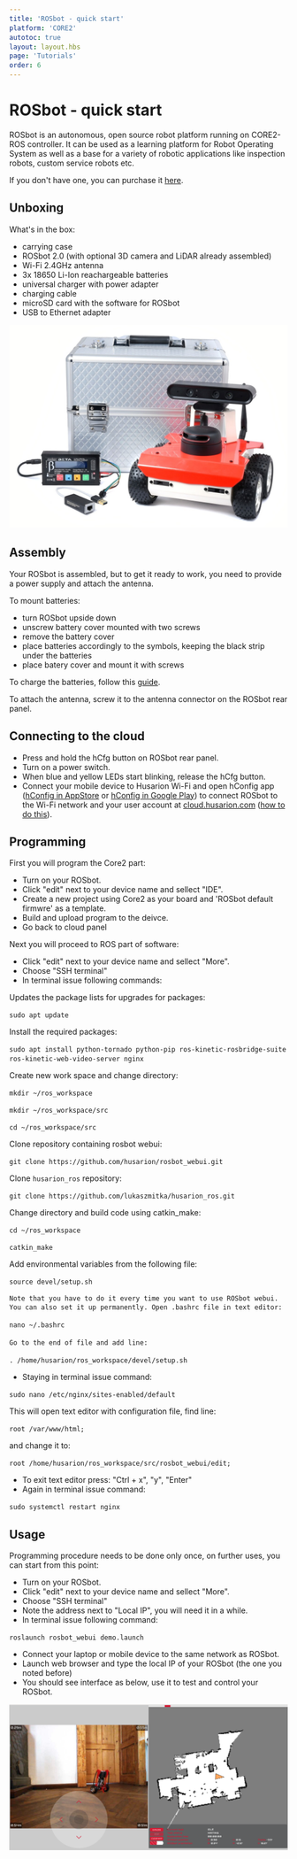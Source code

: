 ```yaml
---
title: 'ROSbot - quick start'
platform: 'CORE2'
autotoc: true
layout: layout.hbs
page: 'Tutorials'
order: 6
---
```

# ROSbot - quick start #

ROSbot is an autonomous, open source robot platform running on CORE2-ROS controller. It can be used as a learning platform for Robot Operating System as well as a base for a variety of robotic applications like inspection robots, custom service robots etc.

If you don't have one, you can purchase it <a href="https://store.husarion.com/">here</a>.

## Unboxing ##

What's in the box:

* carrying case
* ROSbot 2.0 (with optional 3D camera and LiDAR already assembled)
* Wi-Fi 2.4GHz antenna
* 3x 18650 Li-Ion reachargeable batteries
* universal charger with power adapter
* charging cable
* microSD card with the software for ROSbot
* USB to Ethernet adapter

<div><center><img src="https://raw.githubusercontent.com/husarion/static_docs/master/src/assets/img/howToStart/ROSbot_unboxing.jpg"/></center></div>

## Assembly ##

Your ROSbot is assembled, but to get it ready to work, you need to provide a power supply and attach the antenna. 

To mount batteries:

* turn ROSbot upside down
* unscrew battery cover mounted with two screws
* remove the battery cover
* place batteries accordingly to the symbols, keeping the black strip under the batteries
* place batery cover and mount it with screws

To charge the batteries, follow this <a href="https://files.husarion.com/docs2/Charging%20manual%20for%20ROSbot.pdf">guide</a>.

To attach the antenna, screw it to the antenna connector on the ROSbot rear panel.

## Connecting to the cloud ##

* Press and hold the hCfg button on ROSbot rear panel.
* Turn on a power switch.
* When blue and yellow LEDs start blinking, release the hCfg button.
* Connect your mobile device to Husarion Wi-Fi and open hConfig app (<a href="https://itunes.apple.com/us/app/hconfig/id1283536270?mt=8">hConfig in AppStore</a> or <a href="https://play.google.com/store/apps/details?id=com.husarion.configtool2">hConfig in Google Play</a>) to connect ROSbot to the Wi-Fi network and your user account at <a href="https://cloud.husarion.com">cloud.husarion.com</a> (<a href="https://husarion.com/core2/tutorials/howtostart/run-your-first-program/#run-your-first-program-connecting-to-the-cloud">how to do this</a>).

## Programming ##

First you will program the Core2 part:

* Turn on your ROSbot.
* Click "edit" next to your device name and sellect "IDE".
* Create a new project using Core2 as your board and 'ROSbot default firmwre' as a template.
* Build and upload program to the deivce.
* Go back to cloud panel

Next you will proceed to ROS part of software:

* Click "edit" next to your device name and sellect "More".
* Choose "SSH terminal"
* In terminal issue following commands:

Updates the package lists for upgrades for packages:

`sudo apt update`

Install the required packages:

`sudo apt install python-tornado python-pip ros-kinetic-rosbridge-suite ros-kinetic-web-video-server nginx`

Create new work space and change directory:

`mkdir ~/ros_workspace`

`mkdir ~/ros_workspace/src`

`cd ~/ros_workspace/src`

Clone repository containing rosbot webui:

`git clone https://github.com/husarion/rosbot_webui.git`

Clone `husarion_ros` repository:

`git clone https://github.com/lukaszmitka/husarion_ros.git`

Change directory and build code using catkin_make: 

`cd ~/ros_workspace`

`catkin_make`

Add environmental variables from the following file:

`source devel/setup.sh`


```
Note that you have to do it every time you want to use ROSbot webui. You can also set it up permanently. Open .bashrc file in text editor:

nano ~/.bashrc

Go to the end of file and add line:

. /home/husarion/ros_workspace/devel/setup.sh 
```

* Staying in terminal issue command: 

`sudo nano /etc/nginx/sites-enabled/default`

This will open text editor with configuration file, find line:  

`root /var/www/html;`

and change it to:  

`root /home/husarion/ros_workspace/src/rosbot_webui/edit;`


* To exit text editor press: "Ctrl + x", "y", "Enter"
* Again in terminal issue command:  

`sudo systemctl restart nginx`


## Usage

Programming procedure needs to be done only once, on further uses, you can start from this point:

* Turn on your ROSbot.
* Click "edit" next to your device name and sellect "More".
* Choose "SSH terminal"
* Note the address next to "Local IP", you will need it in a while.
* In terminal issue following command:

`roslaunch rosbot_webui demo.launch`

* Connect your laptop or mobile device to the same network as ROSbot.
* Launch web browser and type the local IP of your ROSbot (the one you noted before)
* You should see interface as below, use it to test and control your ROSbot.

<div><center><img src="https://raw.githubusercontent.com/husarion/static_docs/master/src/assets/img/howToStart/ROSbot_UI.png"
/></center></div>